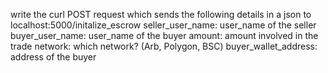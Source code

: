 write the curl POST request which sends the following details in a json to localhost:5000/initalize_escrow
        seller_user_name: user_name of the seller
        buyer_user_name: user_name of the buyer
        amount: amount involved in the trade
        network: which network? (Arb, Polygon, BSC)
        buyer_wallet_address: address of the buyer

